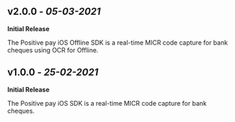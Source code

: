 ## **v2.0.0** - *05-03-2021*
 **Initial Release**
 
 The Positive pay iOS Offline SDK is a real-time MICR code capture for bank cheques using OCR for Offline.
 
## **v1.0.0** - *25-02-2021*
 **Initial Release**
 
 The Positive pay iOS SDK is a real-time MICR code capture for bank cheques.
